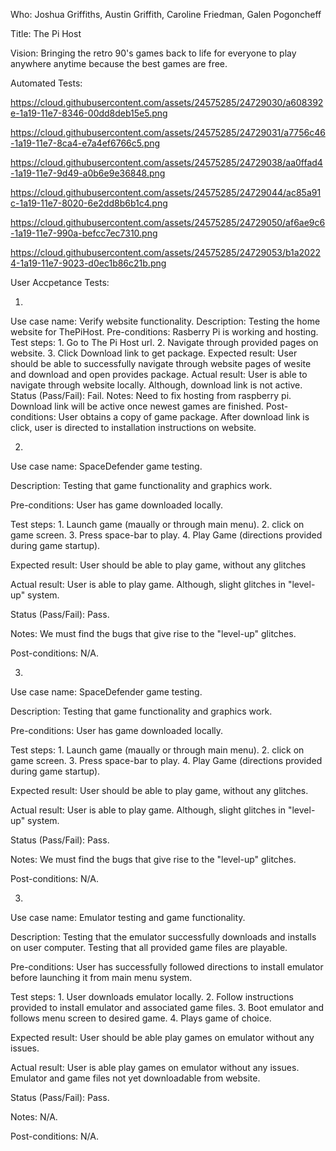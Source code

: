 Who: Joshua Griffiths, Austin Griffith, Caroline Friedman, Galen Pogoncheff

Title: The Pi Host

Vision: Bringing the retro 90's games back to life for everyone to play anywhere anytime because the best games are free.

Automated Tests:

https://cloud.githubusercontent.com/assets/24575285/24729030/a608392e-1a19-11e7-8346-00dd8deb15e5.png

https://cloud.githubusercontent.com/assets/24575285/24729031/a7756c46-1a19-11e7-8ca4-e7a4ef6766c5.png

https://cloud.githubusercontent.com/assets/24575285/24729038/aa0ffad4-1a19-11e7-9d49-a0b6e9e36848.png

https://cloud.githubusercontent.com/assets/24575285/24729044/ac85a91c-1a19-11e7-8020-6e2dd8b6b1c4.png

https://cloud.githubusercontent.com/assets/24575285/24729050/af6ae9c6-1a19-11e7-990a-befcc7ec7310.png

https://cloud.githubusercontent.com/assets/24575285/24729053/b1a20224-1a19-11e7-9023-d0ec1b86c21b.png

User Accpetance Tests:

1)
Use case name:
    Verify website functionality.
Description:
    Testing the home website for ThePiHost.
Pre-conditions:
    Rasberry Pi is working and hosting.
Test steps:
    1. Go to The Pi Host url.
    2. Navigate through provided pages on website.
    3. Click Download link to get package.
Expected result:
    User should be able to successfully navigate through website pages of wesite and download and open provides package.
Actual result:
    User is able to navigate through website locally. Although, download link is not active.
Status (Pass/Fail):
    Fail.
Notes:
    Need to fix hosting from raspberry pi.
    Download link will be active once newest games are finished.
Post-conditions:
    User obtains a copy of game package.
    After download link is click, user is directed to installation instructions on website.
   
   
2)
Use case name:
    SpaceDefender game testing.
    
Description:
    Testing that game functionality and graphics work.
    
Pre-conditions:
    User has game downloaded locally.
    
Test steps:
    1. Launch game (maually or through main menu).
    2. click on game screen.
    3. Press space-bar to play.
    4. Play Game (directions provided during game startup).
    
Expected result:
    User should be able to play game, without any glitches
    
Actual result:
    User is able to play game.  Although, slight glitches in "level-up" system.
    
Status (Pass/Fail):
    Pass.
    
Notes:
    We must find the bugs that give rise to the "level-up" glitches.
    
Post-conditions:
    N/A.
    
 3)
Use case name:
    SpaceDefender game testing.
    
Description:
    Testing that game functionality and graphics work.
    
Pre-conditions:
    User has game downloaded locally.
    
Test steps:
    1. Launch game (maually or through main menu).
    2. click on game screen.
    3. Press space-bar to play.
    4. Play Game (directions provided during game startup).
    
Expected result:
    User should be able to play game, without any glitches.
    
Actual result:
    User is able to play game.  Although, slight glitches in "level-up" system.
    
Status (Pass/Fail):
    Pass.
    
Notes:
    We must find the bugs that give rise to the "level-up" glitches.
    
Post-conditions:
    N/A.
    
    
3)
Use case name:
    Emulator testing and game functionality.
    
Description:
    Testing that the emulator successfully downloads and installs on user computer.  Testing that all provided game files are playable.
    
Pre-conditions:
    User has successfully followed directions to install emulator before launching it from main menu system.
    
Test steps:
    1. User downloads emulator locally.
    2. Follow instructions provided to install emulator and associated game files.
    3. Boot emulator and follows menu screen to desired game.
    4. Plays game of choice.
    
Expected result:
    User should be able play games on emulator without any issues.
    
Actual result:
    User is able play games on emulator without any issues.
    Emulator and game files not yet downloadable from website.
    
Status (Pass/Fail):
    Pass.
    
Notes:
    N/A.
    
Post-conditions:
    N/A.
